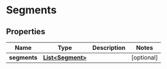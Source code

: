 # Segments

## Properties
Name | Type | Description | Notes
------------ | ------------- | ------------- | -------------
**segments** | [**List&lt;Segment&gt;**](Segment.md) |  |  [optional]
